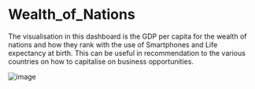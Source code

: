 # Wealth_of_Nations
The visualisation in this dashboard is the GDP per capita for the wealth of nations and how they rank with the use of Smartphones and Life expectancy at birth. This can be useful in recommendation to the various countries on how to capitalise on business opportunities.

![image](https://github.com/amike68/Wealth_of_Nations/assets/147053561/83501535-0571-4834-8a16-ddece3f97e0a)
